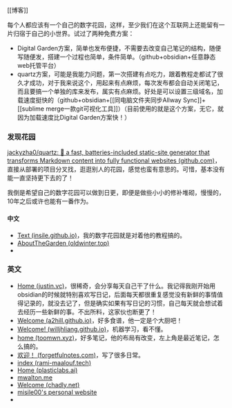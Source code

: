 [[博客]]

每个人都应该有一个自己的数字花园，这样，至少我们在这个互联网上还能留有一片归宿于自己的小世界。试过了两种免费方案：
- Digital Garden方案，简单也发布便捷，不需要去改变自己笔记的结构，随便写随便发，搭建一个过程也简单，条件简单。（github+obsidian+任意静态web托管平台）
- quartz方案，可能是我能力问题，第一次搭建有点吃力，跟着教程走都试了很久才成功，对于我来说这个，用起来有点麻烦，每次发布都会自动关闭笔记，而且要搞一个单独的库来发布，属实有点麻烦。好处是可以设置三级域名，加载速度挺快的（github+obsidian+[[同电脑文件夹同步Allway Sync]]+[[sublime merge一款git可视化工具]]）（目前使用的就是这个方案，无它，就因为加载速度比Digital Garden方案快！）

### 发现花园
[jackyzha0/quartz: 🌱 a fast, batteries-included static-site generator that transforms Markdown content into fully functional websites (github.com)](https://github.com/jackyzha0/quartz)，直接从部署的项目分叉找，逛逛别人的花园，感觉也蛮有意思的。可惜，基本没有能一直坚持更下去的了！

我倒是希望自己的数字花园可以做到日更，即便是做些小小的修补堆砌，慢慢的，10年之后或许也能有一番作为。
#### 中文
- [Text (insile.github.io)](https://insile.github.io/my-notes/)，我的数字花园就是对着他的教程搞的。
- [AboutTheGarden (oldwinter.top)](https://garden.oldwinter.top/)
- 

### 英文
- [Home (justin.vc)](https://notes.justin.vc/)，很稀奇，会分享每天自己干了什么。我记得我刚开始用obsidian的时候就特别喜欢写日记，后面每天都很重复感觉没有新鲜的事情值得记录的，就没去记了，但是确实如果有写日记的习惯，自己每天就会想试着去经历一些新鲜的事。不出所料，这家伙也断更了！
- [Welcome (a2hill.github.io)](https://a2hill.github.io/quartz-recipes/)，好多食谱，他一定是个大厨吧！
- [Welcome! (willjhliang.github.io)](https://willjhliang.github.io/notes/)，机器学习，看不懂。
- [home (toomwn.xyz)](https://littleroot.toomwn.xyz/)，好多笔记，他的布局有改变，左上角是最近笔记，怎么搞的。
- [欢迎！ (forgetfulnotes.com)](https://forgetfulnotes.com/)，写了很多日常。
- [index (rami-maalouf.tech)](https://notes.rami-maalouf.tech/)
- [Home (plasticlabs.ai)](https://blog.plasticlabs.ai/)
- [mwalton.me](https://mwalton.me/)
- [Welcome (chadly.net)](https://www.chadly.net/)
- [misile00's personal website](https://misile00.github.io/)
- 
